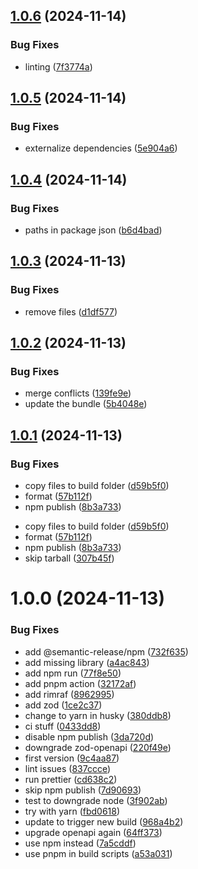 ## [1.0.6](https://github.com/markusahlstrand/hono-openapi-middlewares/compare/v1.0.5...v1.0.6) (2024-11-14)


### Bug Fixes

* linting ([7f3774a](https://github.com/markusahlstrand/hono-openapi-middlewares/commit/7f3774ae26d2f4034065696aea9e20dc3b6457ad))

## [1.0.5](https://github.com/markusahlstrand/hono-openapi-middlewares/compare/v1.0.4...v1.0.5) (2024-11-14)

### Bug Fixes

- externalize dependencies ([5e904a6](https://github.com/markusahlstrand/hono-openapi-middlewares/commit/5e904a6eedb545bc2729b82ff29b533804ec4cf5))

## [1.0.4](https://github.com/markusahlstrand/hono-openapi-middlewares/compare/v1.0.3...v1.0.4) (2024-11-14)

### Bug Fixes

- paths in package json ([b6d4bad](https://github.com/markusahlstrand/hono-openapi-middlewares/commit/b6d4badf10c41e9097e009b8c8ae090a36a9f745))

## [1.0.3](https://github.com/markusahlstrand/hono-openapi-middlewares/compare/v1.0.2...v1.0.3) (2024-11-13)

### Bug Fixes

- remove files ([d1df577](https://github.com/markusahlstrand/hono-openapi-middlewares/commit/d1df577d766dc543ad4fabe19523e5ef04beae44))

## [1.0.2](https://github.com/markusahlstrand/hono-openapi-middlewares/compare/v1.0.1...v1.0.2) (2024-11-13)

### Bug Fixes

- merge conflicts ([139fe9e](https://github.com/markusahlstrand/hono-openapi-middlewares/commit/139fe9e0ed2fa3b4a190b7f47aabc21650070fb5))
- update the bundle ([5b4048e](https://github.com/markusahlstrand/hono-openapi-middlewares/commit/5b4048e76aab35e287c02d9cf3258d6da3489374))

## [1.0.1](https://github.com/markusahlstrand/hono-openapi-middlewares/compare/v1.0.0...v1.0.1) (2024-11-13)

### Bug Fixes

- copy files to build folder ([d59b5f0](https://github.com/markusahlstrand/hono-openapi-middlewares/commit/d59b5f0f94b32af6d7da201d29f930d74b88f87d))
- format ([57b112f](https://github.com/markusahlstrand/hono-openapi-middlewares/commit/57b112faa23eb88360f63b6da93e7756c15ed7a6))
- npm publish ([8b3a733](https://github.com/markusahlstrand/hono-openapi-middlewares/commit/8b3a7339b2199f2dbea48d6507da6ae044a71ca0))

* copy files to build folder ([d59b5f0](https://github.com/markusahlstrand/hono-openapi-middlewares/commit/d59b5f0f94b32af6d7da201d29f930d74b88f87d))
* format ([57b112f](https://github.com/markusahlstrand/hono-openapi-middlewares/commit/57b112faa23eb88360f63b6da93e7756c15ed7a6))
* npm publish ([8b3a733](https://github.com/markusahlstrand/hono-openapi-middlewares/commit/8b3a7339b2199f2dbea48d6507da6ae044a71ca0))
* skip tarball ([307b45f](https://github.com/markusahlstrand/hono-openapi-middlewares/commit/307b45f0f08c584042c840923da385b2a082c17c))

# 1.0.0 (2024-11-13)

### Bug Fixes

- add @semantic-release/npm ([732f635](https://github.com/markusahlstrand/hono-openapi-middlewares/commit/732f635d72be3df0626be2af6aedc5a0104f4feb))
- add missing library ([a4ac843](https://github.com/markusahlstrand/hono-openapi-middlewares/commit/a4ac8432d23f01646a8bd4db5d0ce4d6c44953f3))
- add npm run ([77f8e50](https://github.com/markusahlstrand/hono-openapi-middlewares/commit/77f8e50939ce7033fbc555522f0548c4bc5cbb95))
- add pnpm action ([32172af](https://github.com/markusahlstrand/hono-openapi-middlewares/commit/32172afd977d5c1e3eb3bb8cb7e77ae0ec78a19d))
- add rimraf ([8962995](https://github.com/markusahlstrand/hono-openapi-middlewares/commit/89629956924c6c9926bb15db0452e9c5609abf52))
- add zod ([1ce2c37](https://github.com/markusahlstrand/hono-openapi-middlewares/commit/1ce2c378a23953bf15489364c4ed2395cd533afe))
- change to yarn in husky ([380ddb8](https://github.com/markusahlstrand/hono-openapi-middlewares/commit/380ddb8545c53053e8224f1b5251bb3d8c146709))
- ci stuff ([0433dd8](https://github.com/markusahlstrand/hono-openapi-middlewares/commit/0433dd8331c29bb9fe89da826ded17cee90a738e))
- disable npm publish ([3da720d](https://github.com/markusahlstrand/hono-openapi-middlewares/commit/3da720d36474a26875782bb8ec7c96db4d924408))
- downgrade zod-openapi ([220f49e](https://github.com/markusahlstrand/hono-openapi-middlewares/commit/220f49e6904302f031a1582f9f3e4b37f816c9b2))
- first version ([9c4aa87](https://github.com/markusahlstrand/hono-openapi-middlewares/commit/9c4aa879bc48519e58fbb06d6a836973ed9115f5))
- lint issues ([837ccce](https://github.com/markusahlstrand/hono-openapi-middlewares/commit/837cccee717df38ba3000b7eb514e8df2efba0c4))
- run prettier ([cd638c2](https://github.com/markusahlstrand/hono-openapi-middlewares/commit/cd638c2316adbedf3c7db23a9a2e55d4329bd85e))
- skip npm publish ([7d90693](https://github.com/markusahlstrand/hono-openapi-middlewares/commit/7d9069389a19a4d1915590767e54c537910f75dd))
- test to downgrade node ([3f902ab](https://github.com/markusahlstrand/hono-openapi-middlewares/commit/3f902abb2ac707d557269f5f01265a6e616d1cef))
- try with yarn ([fbd0618](https://github.com/markusahlstrand/hono-openapi-middlewares/commit/fbd0618549e64a3debcf0ef7c2513eb91fce7a27))
- update to trigger new build ([968a4b2](https://github.com/markusahlstrand/hono-openapi-middlewares/commit/968a4b229fa063865b9f3aff4f4be88d240dcb92))
- upgrade openapi again ([64ff373](https://github.com/markusahlstrand/hono-openapi-middlewares/commit/64ff373e2f5ebac7e403c455e5df99d9df9940b4))
- use npm instead ([7a5cddf](https://github.com/markusahlstrand/hono-openapi-middlewares/commit/7a5cddf766bfa706e761a36cccaa9579fb522309))
- use pnpm in build scripts ([a53a031](https://github.com/markusahlstrand/hono-openapi-middlewares/commit/a53a031e146b27f4f2f76a9b54c63e54bab76924))
